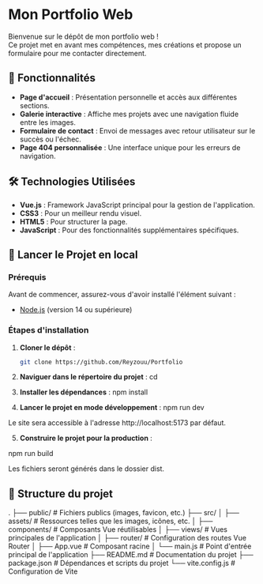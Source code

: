 # Mon Portfolio Web 

Bienvenue sur le dépôt de mon portfolio web !  
Ce projet met en avant mes compétences, mes créations et propose un formulaire pour me contacter directement.

## 🌟 Fonctionnalités

- **Page d'accueil** : Présentation personnelle et accès aux différentes sections.  
- **Galerie interactive** : Affiche mes projets avec une navigation fluide entre les images.  
- **Formulaire de contact** : Envoi de messages avec retour utilisateur sur le succès ou l'échec.  
- **Page 404 personnalisée** : Une interface unique pour les erreurs de navigation.  

## 🛠️ Technologies Utilisées

- **Vue.js** : Framework JavaScript principal pour la gestion de l'application.  
- **CSS3** : Pour un meilleur rendu visuel.  
- **HTML5** : Pour structurer la page.  
- **JavaScript** : Pour des fonctionnalités supplémentaires spécifiques.  

## 🚀 Lancer le Projet en local

### Prérequis

Avant de commencer, assurez-vous d'avoir installé l'élément suivant :

- [Node.js](https://nodejs.org/) (version 14 ou supérieure)

### Étapes d'installation

1. **Cloner le dépôt** :  
   ```bash
   git clone https://github.com/Reyzouu/Portfolio

2. **Naviguer dans le répertoire du projet** :
cd 

3. **Installer les dépendances** :
npm install

4. **Lancer le projet en mode développement** :
npm run dev

Le site sera accessible à l'adresse http://localhost:5173 par défaut.

5. **Construire le projet pour la production** :

npm run build

Les fichiers seront générés dans le dossier dist.


## 📁 Structure du projet 
.
├── public/         # Fichiers publics (images, favicon, etc.)
├── src/
│   ├── assets/     # Ressources telles que les images, icônes, etc.
│   ├── components/ # Composants Vue réutilisables
│   ├── views/      # Vues principales de l'application
│   ├── router/     # Configuration des routes Vue Router
│   ├── App.vue     # Composant racine
│   └── main.js     # Point d'entrée principal de l'application
├── README.md       # Documentation du projet
├── package.json    # Dépendances et scripts du projet
└── vite.config.js  # Configuration de Vite


